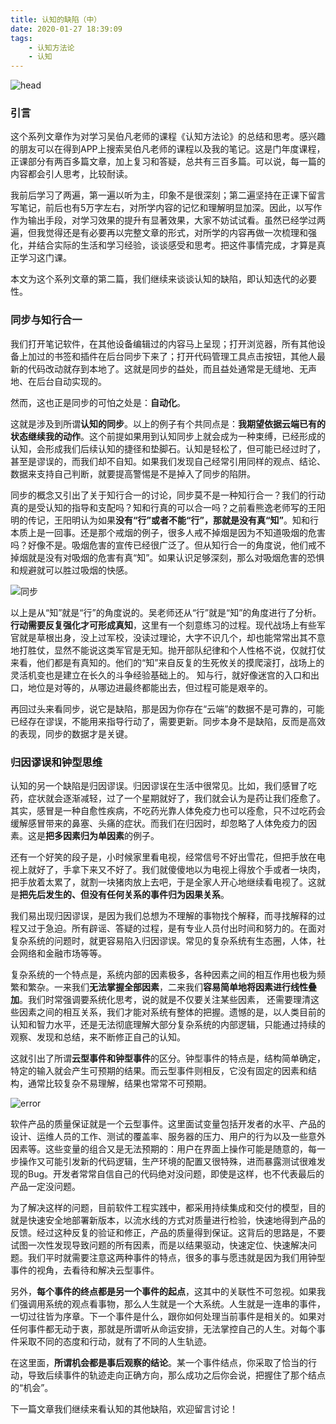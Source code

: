 ```yaml
---
title: 认知的缺陷（中）
date: 2020-01-27 18:39:09
tags:
    - 认知方法论
    - 认知
---
```

![head](abstract.jpg)
### 引言

这个系列文章作为对学习吴伯凡老师的课程《认知方法论》的总结和思考。感兴趣的朋友可以在得到APP上搜索吴伯凡老师的课程以及我的笔记。这是门年度课程，正课部分有两百多篇文章，加上复习和答疑，总共有三百多篇。可以说，每一篇的内容都会引人思考，比较耐读。

我前后学习了两遍，第一遍以听为主，印象不是很深刻；第二遍坚持在正课下留言写笔记，前后也有5万字左右，对所学内容的记忆和理解明显加深。因此，以写作作为输出手段，对学习效果的提升有显著效果，大家不妨试试看。虽然已经学过两遍，但我觉得还是有必要再以完整文章的形式，对所学的内容再做一次梳理和强化，并结合实际的生活和学习经验，谈谈感受和思考。把这件事情完成，才算是真正学习这门课。

本文为这个系列文章的第二篇，我们继续来谈谈认知的缺陷，即认知迭代的必要性。

### 同步与知行合一

我们打开笔记软件，在其他设备编辑过的内容马上呈现；打开浏览器，所有其他设备上加过的书签和插件在后台同步下来了；打开代码管理工具点击按钮，其他人最新的代码改动就存到本地了。这就是同步的益处，而且益处通常是无缝地、无声地、在后台自动实现的。

然而，这也正是同步的可怕之处是：**自动化**。
<!--more-->
这就是涉及到所谓**认知的同步**。以上的例子有个共同点是：**我期望依据云端已有的状态继续我的动作**。这个前提如果用到认知同步上就会成为一种束缚，已经形成的认知，会形成我们后续认知的捷径和垫脚石。认知是轻松了，但可能已经过时了，甚至是谬误的，而我们却不自知。如果我们发现自己经常引用同样的观点、结论、数据来支持自己判断，就要提高警惕是不是掉入了同步的陷阱。

同步的概念又引出了关于知行合一的讨论，同步莫不是一种知行合一？我们的行动真的是受认知的指导和支配吗？知和行真的可以合一吗？之前看熊逸老师写的王阳明的传记，王阳明认为如果**没有“行”或者不能“行”，那就是没有真“知”**。知和行本质上是一回事。还是那个戒烟的例子，很多人戒不掉烟是因为不知道吸烟的危害吗？好像不是。吸烟危害的宣传已经很广泛了。但从知行合一的角度说，他们戒不掉烟就是没有对吸烟的危害有真“知”。如果认识足够深刻，那么对吸烟危害的恐惧和规避就可以胜过吸烟的快感。

![同步](同步.jpg)

以上是从“知”就是“行”的角度说的。吴老师还从“行”就是“知”的角度进行了分析。**行动需要反复强化才可形成真知**，这里有一个刻意练习的过程。现代战场上有些军官就是草根出身，没上过军校，没读过理论，大字不识几个，却也能常常出其不意地打胜仗，显然不能说这类军官是无知。抛开部队纪律和个人性格不说，仅就打仗来看，他们都是有真知的。他们的“知”来自反复的生死攸关的摸爬滚打，战场上的灵活机变也是建立在长久的斗争经验基础上的。
知与行，就好像迷宫的入口和出口，地位是对等的，从哪边进最终都能出去，但过程可能是艰辛的。

再回过头来看同步，说它是缺陷，那是因为你存在“云端”的数据不是可靠的，可能已经存在谬误，不能用来指导行动了，需要更新。同步本身不是缺陷，反而是高效的表现，同步的数据才是关键。

### 归因谬误和钟型思维

认知的另一个缺陷是归因谬误。归因谬误在生活中很常见。比如，我们感冒了吃药，症状就会逐渐减轻，过了一个星期就好了，我们就会认为是药让我们痊愈了。其实，感冒是一种自愈性疾病，不吃药光靠人体免疫力也可以痊愈，只不过吃药会缓解感冒带来的鼻塞、头痛的症状。而我们在归因时，却忽略了人体免疫力的因素。这是**把多因素归为单因素**的例子。

还有一个好笑的段子是，小时候家里看电视，经常信号不好出雪花，但把手放在电视上就好了，手拿下来又不好了。我们就傻傻地以为电视上得放个手或者一块肉，把手放着太累了，就割一块猪肉放上去吧，于是全家人开心地继续看电视了。这就是**把先后发生的、但没有任何关系的事件归为因果关系**。

我们易出现归因谬误，是因为我们总想为不理解的事物找个解释，而寻找解释的过程又过于急迫。所有辟谣、答疑的过程，是有专业人员付出时间和努力的。在面对复杂系统的问题时，就更容易陷入归因谬误。常见的复杂系统有生态圈，人体，社会网络和金融市场等等。

复杂系统的一个特点是，系统内部的因素极多，各种因素之间的相互作用也极为频繁和繁杂。一来我们**无法掌握全部因素**，二来我们**容易简单地将因素进行线性叠加**。我们时常强调要系统化思考，说的就是不仅要关注某些因素， 还需要理清这些因素之间的相互关系，我们才能对系统有整体的把握。遗憾的是，以人类目前的认知和智力水平，还是无法彻底理解大部分复杂系统的内部逻辑，只能通过持续的观察、发现和总结，来不断修正自己的认知。

这就引出了所谓**云型事件和钟型事件**的区分。钟型事件的特点是，结构简单确定，特定的输入就会产生可预期的结果。而云型事件则相反，它没有固定的因素和结构，通常比较复杂不易理解，结果也常常不可预期。

![error](error.png)

软件产品的质量保证就是一个云型事件。这里面试变量包括开发者的水平、产品的设计、运维人员的工作、测试的覆盖率、服务器的压力、用户的行为以及一些意外因素等。这些变量的组合又是无法预期的：用户在界面上操作可能是随意的，每一步操作又可能引发新的代码逻辑，生产环境的配置又很特殊，进而暴露测试很难发现的Bug。开发者常常自信自己的代码绝对没问题，即使是这样，也不代表最后的产品一定没问题。

为了解决这样的问题，目前软件工程实践中，都采用持续集成和交付的模型，目的就是快速安全地部署新版本，以流水线的方式对质量进行检验，快速地得到产品的反馈。经过这种反复的验证和修正，产品的质量得到保证。这背后的思路是，不要试图一次性发现导致问题的所有因素，而是以结果驱动，快速定位、快速解决问题。我们平时就需要注意这两种事件的特点，很多的事与愿违就是因为我们用钟型事件的视角，去看待和解决云型事件。

另外，**每个事件的终点都是另一个事件的起点**，这其中的关联性不可忽视。如果我们强调用系统的观点看事物，那么人生就是一个大系统。人生就是一连串的事件，一切过往皆为序章。下一个事件是什么，跟你如何处理当前事件是相关的。如果对任何事件都无动于衷，那就是所谓听从命运安排，无法掌控自己的人生。对每个事件采取不同的态度和行动，就有了不同的人生轨迹。

在这里面，**所谓机会都是事后观察的结论**。某一个事件结点，你采取了恰当的行动，导致后续事件的轨迹走向正确方向，那么成功之后你会说，把握住了那个结点的“机会”。

下一篇文章我们继续来看认知的其他缺陷，欢迎留言讨论！